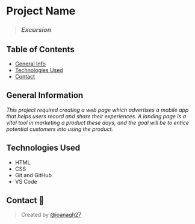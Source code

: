 # Project Name

> ### *Excursion* 

## Table of Contents
* [General Info](#general-information)
* [Technologies Used](#technologies-used)
* [Contact](#contact)

## General Information 
*This project required creating a web page which advertises a mobile app that helps users record and share their experiences. A landing page is a vital tool in marketing a product these days, and the goal will be to entice potential customers into using the product.*  

## Technologies Used
- HTML
- CSS
- Git and GitHub
- VS Code

## Contact :e-mail:
> Created by [@ioanagh27](https://github.com/ioanagh27) 